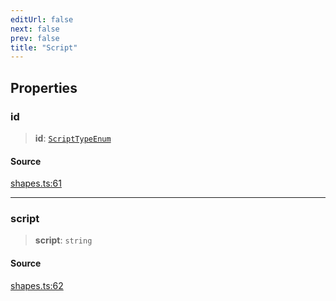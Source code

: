 ```yaml
---
editUrl: false
next: false
prev: false
title: "Script"
---
```


## Properties

### id

> **id**: [`ScriptTypeEnum`](/api-core/type-aliases/scripttypeenum/)

#### Source

[shapes.ts:61](https://github.com/dakhetov/dgmjs/blob/main/packages/core/src/shapes.ts#L61)

***

### script

> **script**: `string`

#### Source

[shapes.ts:62](https://github.com/dakhetov/dgmjs/blob/main/packages/core/src/shapes.ts#L62)
